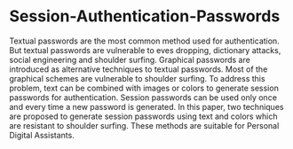 # Session-Authentication-Passwords
Textual passwords are the most common method used for authentication. But textual passwords are vulnerable to eves dropping, dictionary attacks, social engineering and shoulder surfing. Graphical passwords are introduced as alternative techniques to textual passwords. Most of the graphical schemes are vulnerable to shoulder surfing. To address this problem, text can be combined with images or colors to generate session passwords for authentication. Session passwords can be used only once and every time a new password is generated. In this paper, two techniques are proposed to generate session passwords using text and colors which are resistant to shoulder surfing. These methods are suitable for Personal Digital Assistants.
